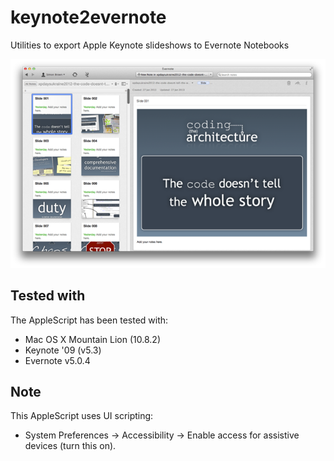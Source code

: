keynote2evernote
================

Utilities to export Apple Keynote slideshows to Evernote Notebooks

![](screenshot.png)

## Tested with

The AppleScript has been tested with:

- Mac OS X Mountain Lion (10.8.2)
- Keynote '09 (v5.3)
- Evernote v5.0.4

## Note

This AppleScript uses UI scripting:

 - System Preferences -> Accessibility -> Enable access for assistive devices (turn this on).